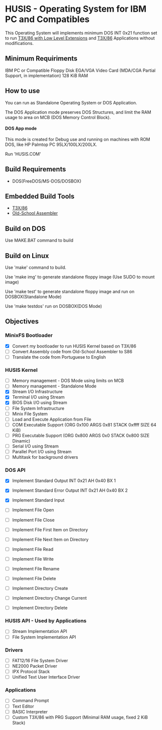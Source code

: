 # HUSIS - Operating System for IBM PC and Compatibles

This Operating System will implements minimum DOS INT 0x21 function set to run [T3X/86 with Low Level Extensions](https://github.com/humbertocsjr/T3X86LL) and [T3X/86](https://t3x.org/t3x) Applications without modifications.

## Minimum Requiriments

IBM PC or Compatible
Floppy Disk
EGA/VGA Video Card (MDA/CGA Partial Support, in implementation)
128 KiB RAM

## How to use

You can run as Standalone Operating System or DOS Application.

The DOS Application mode preserves DOS Structures, and limit the RAM usage to area on MCB (DOS Memory Control Block).

#### DOS App mode

This mode is created for Debug use and running on machines with ROM DOS, like HP Palmtop PC 95LX/100LX/200LX.

Run 'HUSIS.COM'

## Build Requirements

- DOS(FreeDOS/MS-DOS/DOSBOX)

## Embedded Build Tools

- [T3X/86](https://github.com/humbertocsjr/T3X86LL)
- [Old-School Assembler](https://github.com/humbertocsjr/osasm)

## Build on DOS

Use MAKE.BAT command to build

## Build on Linux

Use 'make' command to build.

Use 'make img' to generate standalone floppy image (Use SUDO to mount image)

Use 'make test' to generate standalone floppy image and run on DOSBOX(Standalone Mode)

Use 'make testdos' run on DOSBOX(DOS Mode)

## Objectives

### MinixFS Bootloader
- [x] Convert my bootloader to run HUSIS Kernel based on T3X/86
- [ ] Convert Assembly code from Old-School Assembler to S86
- [ ] Translate the code from Portuguese to English

### HUSIS Kernel
- [ ] Memory management - DOS Mode using limits on MCB
- [ ] Memory management - Standalone Mode
- [x] Stream I/O Infrastructure
- [x] Terminal I/O using Stream
- [x] BIOS Disk I/O using Stream
- [ ] File System Infrastructure
- [ ] Minix File System
- [ ] Load and Execute Application from File
- [ ] COM Executable Support (ORG 0x100 ARGS 0x81 STACK 0xffff SIZE 64 KiB)
- [ ] PRG Executable Support (ORG 0x800 ARGS 0x0 STACK 0x800 SIZE Dinamic)
- [ ] Serial I/O using Stream
- [ ] Parallel Port I/O using Stream
- [ ] Multitask for background drivers

### DOS API
- [x] Implement Standard Output INT 0x21 AH 0x40 BX 1
- [x] Implement Standard Error Output INT 0x21 AH 0x40 BX 2
- [x] Implement Standard Input
- [ ] Implement File Open
- [ ] Implement File Close
- [ ] Implement File First Item on Directory
- [ ] Implement File Next Item on Directory
- [ ] Implement File Read
- [ ] Implement File Write
- [ ] Implement File Rename
- [ ] Implement File Delete
- [ ] Implement Directory Create
- [ ] Implement Directory Change Current
- [ ] Implement Directory Delete


### HUSIS API - Used by Applications
- [ ] Stream Implementation API
- [ ] File System Implementation API

### Drivers
- [ ] FAT12/16 File System Driver
- [ ] NE2000 Packet Driver
- [ ] IPX Protocol Stack
- [ ] Unified Text User Interface Driver

### Applications
- [ ] Command Prompt
- [ ] Text Editor
- [ ] BASIC Interpreter
- [ ] Custom T3X/86 with PRG Support (Minimal RAM usage, fixed 2 KiB Stack)